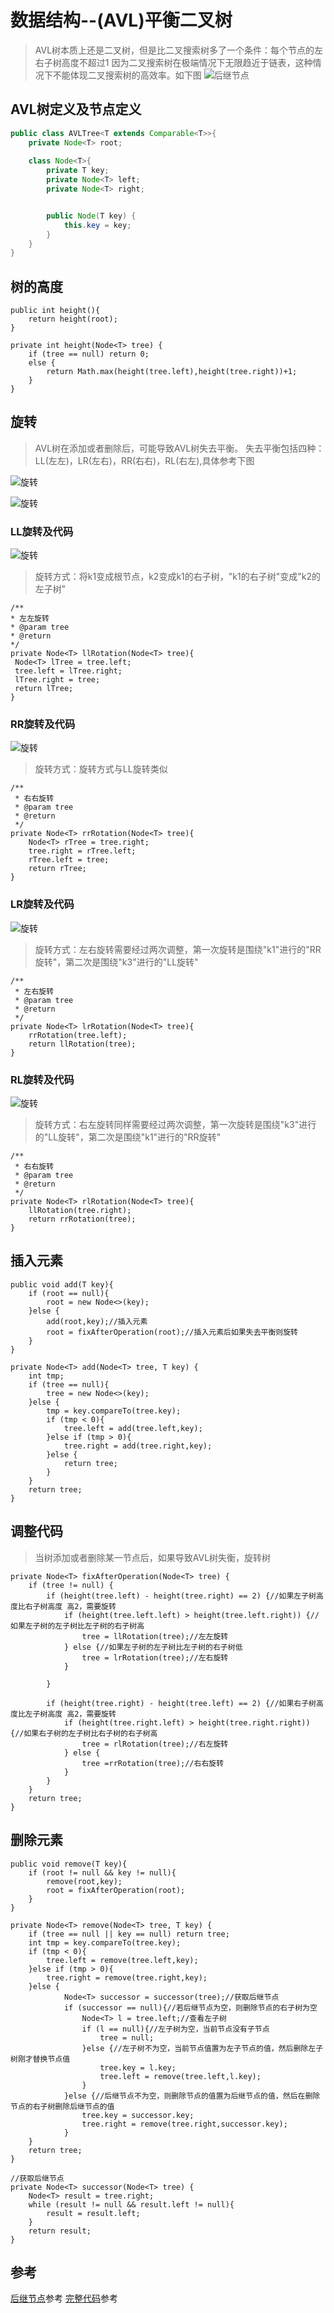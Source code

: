 # 数据结构--(AVL)平衡二叉树
>AVL树本质上还是二叉树，但是比二叉搜索树多了一个条件：每个节点的左右子树高度不超过1
因为二叉搜索树在极端情况下无限趋近于链表，这种情况下不能体现二叉搜索树的高效率。如下图
![后继节点](../../../image/BST.png)

## AVL树定义及节点定义
```java
public class AVLTree<T extends Comparable<T>>{
    private Node<T> root;
    
    class Node<T>{
        private T key;
        private Node<T> left;
        private Node<T> right;


        public Node(T key) {
            this.key = key;
        }
    }
}
```



## 树的高度
```
public int height(){
    return height(root);
}

private int height(Node<T> tree) {
    if (tree == null) return 0;
    else {
        return Math.max(height(tree.left),height(tree.right))+1;
    }
}
```

## 旋转
>AVL树在添加或者删除后，可能导致AVL树失去平衡。
失去平衡包括四种：LL(左左)，LR(左右)，RR(右右)，RL(右左),具体参考下图

![旋转](../../../image/rotation1.jpg)

![旋转](../../../image/rotation2.jpg)

### LL旋转及代码
![旋转](../../../image/ll.jpg)
>旋转方式：将k1变成根节点，k2变成k1的右子树，"k1的右子树"变成"k2的左子树"

```
/**
* 左左旋转
* @param tree
* @return
*/
private Node<T> llRotation(Node<T> tree){
 Node<T> lTree = tree.left;
 tree.left = lTree.right;
 lTree.right = tree;
 return lTree;
}
```
### RR旋转及代码
![旋转](../../../image/RR.jpg)
>旋转方式：旋转方式与LL旋转类似

```
/**
 * 右右旋转
 * @param tree
 * @return
 */
private Node<T> rrRotation(Node<T> tree){
    Node<T> rTree = tree.right;
    tree.right = rTree.left;
    rTree.left = tree;
    return rTree;
}
```

### LR旋转及代码
![旋转](../../../image/LR.jpg)
>旋转方式：左右旋转需要经过两次调整，第一次旋转是围绕"k1"进行的"RR旋转"，第二次是围绕"k3"进行的"LL旋转"

```
/**
 * 左右旋转
 * @param tree
 * @return
 */
private Node<T> lrRotation(Node<T> tree){
    rrRotation(tree.left);
    return llRotation(tree);
}
```

### RL旋转及代码
![旋转](../../../image/RL.jpg)
>旋转方式：右左旋转同样需要经过两次调整，第一次旋转是围绕"k3"进行的"LL旋转"，第二次是围绕"k1"进行的"RR旋转"

```
/**
 * 右右旋转
 * @param tree
 * @return
 */
private Node<T> rlRotation(Node<T> tree){
    llRotation(tree.right);
    return rrRotation(tree);
}
```

## 插入元素
```
public void add(T key){
    if (root == null){
        root = new Node<>(key);
    }else {
        add(root,key);//插入元素
        root = fixAfterOperation(root);//插入元素后如果失去平衡则旋转
    }
}

private Node<T> add(Node<T> tree, T key) {
    int tmp;
    if (tree == null){
        tree = new Node<>(key);
    }else {
        tmp = key.compareTo(tree.key);
        if (tmp < 0){
            tree.left = add(tree.left,key);
        }else if (tmp > 0){
            tree.right = add(tree.right,key);
        }else {
            return tree;
        }
    }
    return tree;
}

```

## 调整代码
> 当树添加或者删除某一节点后，如果导致AVL树失衡，旋转树

```
private Node<T> fixAfterOperation(Node<T> tree) {
    if (tree != null) {
        if (height(tree.left) - height(tree.right) == 2) {//如果左子树高度比右子树高度 高2，需要旋转
            if (height(tree.left.left) > height(tree.left.right)) {//如果左子树的左子树比左子树的右子树高
                tree = llRotation(tree);//左左旋转
            } else {//如果左子树的左子树比左子树的右子树低
                tree = lrRotation(tree);//左右旋转
            }

        }

        if (height(tree.right) - height(tree.left) == 2) {//如果右子树高度比左子树高度 高2，需要旋转
            if (height(tree.right.left) > height(tree.right.right)) {//如果右子树的左子树比右子树的右子树高
                tree = rlRotation(tree);//右左旋转
            } else {
                tree =rrRotation(tree);//右右旋转
            }
        }
    }
    return tree;
}
```

## 删除元素

```
public void remove(T key){
    if (root != null && key != null){
        remove(root,key);
        root = fixAfterOperation(root);
    }
}

private Node<T> remove(Node<T> tree, T key) {
    if (tree == null || key == null) return tree;
    int tmp = key.compareTo(tree.key);
    if (tmp < 0){
        tree.left = remove(tree.left,key);
    }else if (tmp > 0){
        tree.right = remove(tree.right,key);
    }else {
            Node<T> successor = successor(tree);//获取后继节点
            if (successor == null){//若后继节点为空，则删除节点的右子树为空
                Node<T> l = tree.left;//查看左子树
                if (l == null){//左子树为空，当前节点没有子节点
                    tree = null;
                }else {//左子树不为空，当前节点值置为左子节点的值，然后删除左子树刚才替换节点值
                    tree.key = l.key;
                    tree.left = remove(tree.left,l.key);
                }
            }else {//后继节点不为空，则删除节点的值置为后继节点的值，然后在删除节点的右子树删除后继节点的值
                tree.key = successor.key;
                tree.right = remove(tree.right,successor.key);
            }
    }
    return tree;
}

//获取后继节点
private Node<T> successor(Node<T> tree) {
    Node<T> result = tree.right;
    while (result != null && result.left != null){
        result = result.left;
    }
    return result;
}

```
## 参考
[后继节点](https://github.com/Jzedy/Z-books/blob/master/src/main/doc/baseJava/dataStructure/%E6%95%B0%E6%8D%AE%E7%BB%93%E6%9E%84-%E4%BA%8C%E5%8F%89%E6%90%9C%E7%B4%A2%E6%A0%91.md)参考
[完整代码](https://github.com/Jzedy/Z-books/blob/master/src/main/java/tree/avl/AVLTree.java)参考


